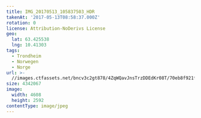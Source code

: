 ```yaml
---
title: IMG_20170513_105837503_HDR
takenAt: '2017-05-13T08:58:37.000Z'
rotation: 0
license: Attribution-NoDerivs License
geo:
  lat: 63.425538
  lng: 10.41303
tags:
  - Trondheim
  - Norwegen
  - Norge
url: >-
  //images.ctfassets.net/bncv3c2gt878/4ZqWQavJnsTrzDDEdKr08T/70eb8f921f3b8c172f689f676fdb3744/img_20170513_105837503_hdr_34609910806_o
size: 4342067
image:
  width: 4608
  height: 2592
contentType: image/jpeg
---
```


